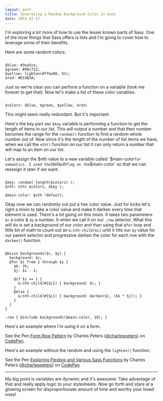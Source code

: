 ```yaml
---
layout: post
title: Generating a Random Background Color in Sass
date: 2015-02-17
---
```


I'm exploring a lot more of how to use the lesser known parts of Sass. One of the nicer things that Sass offers is lists and I'm going to cover how to leverage some of their benefits.

Here are some random colors:

<pre><code class="language-scss">
$blue: #3ea5ce;
$green: #99c712;
$yellow: lighten(#ffba00, 5%);
$red: #E53B3A;
</code></pre>

Just so we're clear you can perform a function on a variable (took me forever to get that). Now let's make a list of these color variables.

<pre><code class="language-scss">
$colors: $blue, $green, $yellow, $red;
</code></pre>

This might seem really redundant. But it's important.

Here's the key part our `$key` variable is performing a function to get the length of items in our list. This will output a number and that then number becomes the range for the `random()` function to find a random whole number out of. Now since it's the length of the number of list items we have, when we call the `nth()` function on our list it can only return a number that will map to an item on our list.

Let's assign the $nth value to a new variable called `$main-color` for semantics. I used the `!default` flag on the `$main-color` so that we can reassign it later if we want.

<pre><code class="language-scss">
$key: random( length($colors) );
$nth: nth( $colors, $key );

$main-color: $nth !default;
</code></pre>

Okay now we can randomly out put a hex color value. Just for kicks let's right a mixin to take a color value and make it darken every time that element is used. There's a lot going on this mixin. It takes two parameters `$c` a color & `$y` a number. It when we call it on our `.row` selector. What this will do is set a background of our color and than using that `@for` loop and little bit of math to count out an `&:nth-child($i)` until it hits our `$y` value for our parent selector and progressive darken the color for each row with the `darken()` function.

<pre><code class="language-scss">
@mixin backgrounds($c, $y) {
  background: $c;
  @for $i from 1 through $y {
    $k: 3%;
    $j: $i - 1;

    @if $i == 1 {
      &:nth-child(#{$i}) { background: $c; }
    }
    @else {
      &:nth-child(#{$i}) { background: darken($c, ($k * $j)); }
    }
  }
}

.row { @include backgrounds($main-color, 10); }
</code></pre>

Here's an example where I'm using it on a form. 

<p data-height="268" data-theme-id="4981" data-slug-hash="QwQPEK" data-default-tab="result" data-user="charlespeters" class='codepen'>See the Pen <a href='http://codepen.io/charlespeters/pen/QwQPEK/'>Form Row Pattern</a> by Charles Peters (<a href='http://codepen.io/charlespeters'>@charlespeters</a>) on <a href='http://codepen.io'>CodePen</a>.</p>
<script async src="//assets.codepen.io/assets/embed/ei.js"></script>

Here's an example without the random and using the `lighten()` function.

<p data-height="268" data-theme-id="4981" data-slug-hash="MYrQJd" data-default-tab="result" data-user="charlespeters" class='codepen'>See the Pen <a href='http://codepen.io/charlespeters/pen/MYrQJd/'>Exploring Flexbox and Various Sass Functions</a> by Charles Peters (<a href='http://codepen.io/charlespeters'>@charlespeters</a>) on <a href='http://codepen.io'>CodePen</a>.</p>
<script async src="//assets.codepen.io/assets/embed/ei.js"></script>

--- 

My big point is variables are dynamic and it's awesome. Take advantage of that and really apply logic to your stylesheets. Now go forth and stare at a glowing screen for disproportionate amount of time and worthy your loved ones!